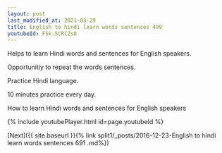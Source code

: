 ```yaml
---
layout: post
last_modified_at: 2021-03-29
title: English to hindi learn words sentences 499 
youtubeId: FSk-5CRIZs0
---
```

 
 
Helps to learn Hindi words and sentences for English speakers.

Opportunitiy to repeat the words sentences. 

Practice Hindi language. 
 
10 minutes practice every day. 
 
How to learn Hindi words and sentences for English speakers 
 
{% include youtubePlayer.html id=page.youtubeId %}
 
 
[Next]({{ site.baseurl }}{% link  split1/_posts/2016-12-23-English to hindi learn words sentences 691 .md%})
 
